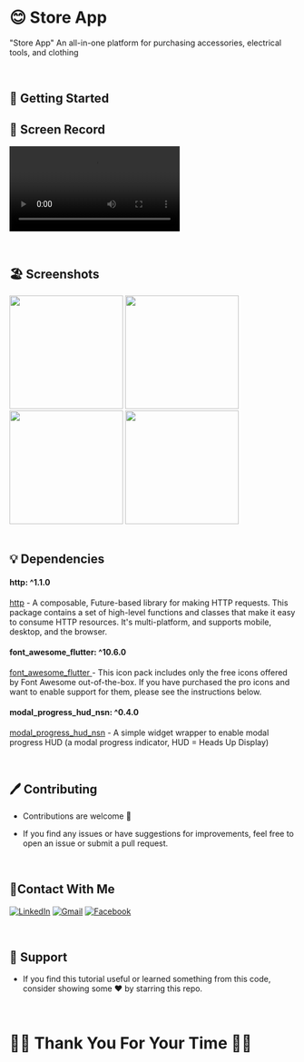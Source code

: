  # 😊 Store App
 "Store App" An all-in-one platform for purchasing accessories, electrical tools, and clothing
 
 <br/>

 

 ## 🚀 Getting Started
 

 
   ## 📸 Screen Record
  
 
<video src="https://github.com/Ahmedyehia122/-Sushi-Restaurant-App/assets/142153775/02d21beb-0f62-4049-9928-c13164e62c67
"></video>

<br/>

 ## 🏖️ Screenshots 
 
 <div>
   <img src ="https://github.com/Ahmedyehia122/-Sushi-Restaurant-App/assets/142153775/08c60b75-4409-47d7-903c-da268ed2fc15" width="200" >
   <img src ="https://github.com/Ahmedyehia122/-Sushi-Restaurant-App/assets/142153775/943d7836-2503-4486-a131-a67fd5c36d46" width="200" >
 
 </div>

 
 <div>
    <img src ="https://github.com/Ahmedyehia122/-Sushi-Restaurant-App/assets/142153775/d0fad552-4875-4ead-9367-913e8062b524" width="200" >
   <img src ="https://github.com/Ahmedyehia122/-Sushi-Restaurant-App/assets/142153775/5ced0ea3-09e1-4687-9986-340b63063026" width="200" >
   
 </div>
 
 <br/>

 ## 💡 Dependencies


 ####  http: ^1.1.0
   [http](https://pub.dev/packages/http) - A composable, Future-based library for making HTTP requests.
This package contains a set of high-level functions and classes that make it easy to consume HTTP resources. It's multi-platform, and supports mobile, desktop, and the browser.
 ####  font_awesome_flutter: ^10.6.0
   [font_awesome_flutter ](https://pub.dev/packages/font_awesome_flutter) - This icon pack includes only the free icons offered by Font Awesome out-of-the-box. If you have purchased the pro icons and want to enable support for them, please see the instructions below.

   ####    modal_progress_hud_nsn: ^0.4.0
   [modal_progress_hud_nsn](https://pub.dev/packages/modal_progress_hud_nsn) -  A simple widget wrapper to enable modal progress HUD (a modal progress indicator, HUD = Heads Up Display)
   
   <br/>
   
 ## 🖊️ Contributing

- Contributions are welcome 💜
- If you find any issues or have suggestions for improvements, feel free to open an issue or submit a pull request.

  <br/>

 ## 🤝Contact With Me

[![LinkedIn](https://img.shields.io/badge/LinkedIn-0077B5?style=for-the-badge&logo=linkedin&logoColor=white)](https://www.linkedin.com/in/ahmedyehia122/) 
[![Gmail](https://img.shields.io/badge/Gmail-333333?style=for-the-badge&logo=gmail&logoColor=red)](https://www.ahmedyehia.122a@gmail.com)
[![Facebook](https://img.shields.io/badge/Facebook-0077B5?style=for-the-badge&logo=facebook&logoColor=white)](https://www.facebook.com/profile.php?id=100033167761298)

<br/>

## 💖 Support

- If you find this tutorial useful or learned something from this code, consider showing some ❤️ by starring this repo.


<br/>
  
# 🌸🌸  Thank You For Your Time 🌸🌸



 



 
 
